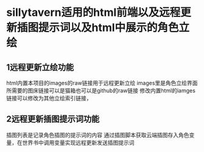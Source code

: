 # sillytavern适用的html前端以及远程更新插图提示词以及html中展示的角色立绘

## 1远程更新立绘功能
html内置本项目的images的raw链接用于远程更新立绘
images里是角色立绘界面所需要的图床链接可以是猫箱也可以是github的raw链接
修改内置html的iamges链接可以修改为其他立绘索引链接，

## 2远程更新插图提示词功能
插图列表是记录角色插图的提示词的内容
通过插图脚本获取云端插图存入角色变量，在世界书中调用变量实现远程更新发送插图提示词
